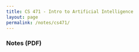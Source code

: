 ```yaml
---
title: CS 471 - Intro to Artificial Intelligence
layout: page
permalink: /notes/cs471/
---
```


### Notes (PDF)
